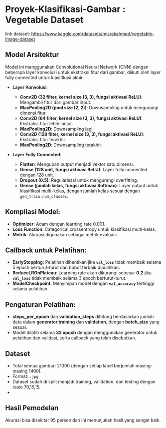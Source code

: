 # Proyek-Klasifikasi-Gambar : Vegetable Dataset
link dataset: https://www.kaggle.com/datasets/misrakahmed/vegetable-image-dataset

## Model Arsitektur
Model ini menggunakan Convolutional Neural Network (CNN) dengan beberapa layer konvolusi untuk ekstraksi fitur dari gambar, diikuti oleh layer fully connected untuk klasifikasi akhir.
- **Layer Konvolusi**:
  - **Conv2D (32 filter, kernel size (3, 3), fungsi aktivasi ReLU)**: Mengambil fitur dari gambar input.
  - **MaxPooling2D (pool size (2, 2))**: Downsampling untuk mengurangi dimensi fitur.
  - **Conv2D (64 filter, kernel size (3, 3), fungsi aktivasi ReLU)**: Ekstraksi fitur lebih lanjut.
  - **MaxPooling2D**: Downsampling lagi.
  - **Conv2D (128 filter, kernel size (3, 3), fungsi aktivasi ReLU)**: Ekstraksi fitur terakhir.
  - **MaxPooling2D**: Downsampling terakhir.
  
- **Layer Fully Connected**:
  - **Flatten**: Mengubah output menjadi vektor satu dimensi.
  - **Dense (128 unit, fungsi aktivasi ReLU)**: Layer fully connected dengan 128 unit.
  - **Dropout (0.5)**: Regularisasi untuk mengurangi overfitting.
  - **Dense (jumlah kelas, fungsi aktivasi Softmax)**: Layer output untuk klasifikasi multi-kelas, dengan jumlah kelas sesuai dengan `gen_train.num_classes`.

## Kompilasi Model:
- **Optimizer**: Adam dengan learning rate 0.001.
- **Loss Function**: Categorical crossentropy untuk klasifikasi multi-kelas.
- **Metrik**: Akurasi digunakan sebagai metrik evaluasi.

## Callback untuk Pelatihan:
- **EarlyStopping**: Pelatihan dihentikan jika **`val_loss`** tidak membaik selama 5 epoch berturut-turut dan bobot terbaik dipulihkan.
- **ReduceLROnPlateau**: Learning rate akan dikurangi sebesar **0.2** jika **`val_loss`** tidak membaik selama 3 epoch berturut-turut.
- **ModelCheckpoint**: Menyimpan model dengan **`val_accuracy`** tertinggi selama pelatihan.

## Pengaturan Pelatihan:
- **steps_per_epoch** dan **validation_steps** dihitung berdasarkan jumlah data dalam **generator training** dan **validation**, dengan **batch_size** yang sesuai.
- Model dilatih selama **32 epoch** dengan menggunakan generator untuk pelatihan dan validasi, serta callback yang telah disebutkan.

## Dataset
- Total semua gambar: 21000 (dengan setiap label berjumlah masing-masing 1400).
- Format: `.jpg`
- Dataset sudah di split menjadi training, validation, dan testing dengan rasio 70,15,15.
- 
## Hasil Pemodelan
Akurasi bisa disekitar 95 persen dan ini menunjukan hasil yang sangat baik.
